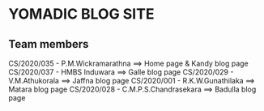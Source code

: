 # YOMADIC BLOG SITE

## Team members

CS/2020/035 - P.M.Wickramarathna ==> Home page & Kandy blog page
CS/2020/037 - HMBS Induwara ==> Galle blog page
CS/2020/029 - V.M.Athukorala ==> Jaffna blog page
CS/2020/001 - R.K.W.Gunathilaka ==> Matara blog page
CS/2020/028 - C.M.P.S.Chandrasekara ==> Badulla blog page
